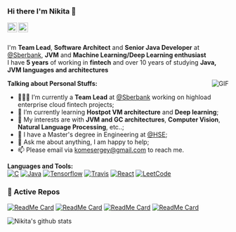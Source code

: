 ### Hi there I'm Nikita 👋

<a href="https://twitter.com/DrEdwardHyde">
  <img align="left" alt="Nikita's Twitter" width="22px" src="https://cdn.jsdelivr.net/npm/simple-icons@v3/icons/twitter.svg" />
</a>

<a href="https://medium.com/@dredwardhyde">
  <img align="left" alt="Nikita's Medium" width="22px" src="https://cdn.jsdelivr.net/npm/simple-icons@v3/icons/medium.svg" />
</a>

<br />  
<br />  

I'm **Team Lead**, **Software Architect** and **Senior Java Developer** at [@Sberbank](https://www.sberbank.ru/), **JVM** and **Machine Learning/Deep  Learning enthusiast**  
I have **5 years** of working in **fintech** and over 10 years of studying **Java, JVM languages and architectures**

  <img align="right" alt="GIF" src="https://i.pinimg.com/originals/e4/26/70/e426702edf874b181aced1e2fa5c6cde.gif" />


**Talking about Personal Stuffs:**

- 👨🏽‍💻 I’m currently a **Team Lead** at [@Sberbank](https://www.sberbank.ru/) working on highload enterprise cloud fintech projects;
- 🌱 I’m currently learning **Hostpot VM architecture** and  **Deep learning**; 
- 🤔 My interests are with **JVM and GC architectures**, **Computer Vision**, **Natural Language Processing**, etc..;
- 💼 I have a Master's degree in Engineering at [@HSE](https://www.hse.ru/en/);
- 💬 Ask me about anything, I am happy to help;
- 📫 Please email via komesergey@gmail.com to reach me.



**Languages and Tools:**  
[![C](https://img.shields.io/badge/-A8B9CC?style=flat&logo=c&logoColor=white&link=https://github.com/dredwardhyde)](https://github.com/dredwardhyde) 
[![Java](https://img.shields.io/badge/Java-orange?style=flat&logo=java&logoColor=white&link=https://github.com/dredwardhyde)](https://github.com/dredwardhyde) 
[![Tensorflow](https://img.shields.io/badge/-Tensorflow-gray?style=flat&logo=tensorflow&link=https://github.com/dredwardhyde)](https://github.com/dredwardhyde) 
[![Travis](https://img.shields.io/badge/-Travis-red?style=flat&logo=travis&link=https://github.com/dredwardhyde)](https://github.com/dredwardhyde) 
[![React](https://img.shields.io/badge/-React-black?style=flat&logo=react&link=https://github.com/dredwardhyde)](https://github.com/dredwardhyde) 
[![LeetCode](https://img.shields.io/badge/-LeetCode-02569B?style=flat&logo=leetCode&link=https://github.com/dredwardhyde)](https://github.com/dredwardhyde)


### 👀 Active Repos
[![ReadMe Card](https://github-readme-stats.vercel.app/api/pin/?username=dredwardhyde&repo=jaffa-rpc-library)](https://github.com/dredwardhyde/jaffa-rpc-library)
[![ReadMe Card](https://github-readme-stats.vercel.app/api/pin/?username=dredwardhyde&repo=Faces-DCGAN)](https://github.com/dredwardhyde/Faces-DCGAN)
[![ReadMe Card](https://github-readme-stats.vercel.app/api/pin/?username=dredwardhyde&repo=addressbook)](https://github.com/dredwardhyde/addressbook)
[![ReadMe Card](https://github-readme-stats.vercel.app/api/pin/?username=dredwardhyde&repo=swift-cpp-wrapper-example)](https://github.com/dredwardhyde/swift-cpp-wrapper-example)

![Nikita's github stats](https://github-readme-stats.vercel.app/api?username=dredwardhyde&show_icons=true&hide_border=true)
